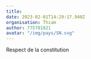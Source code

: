 ```yaml
---
title: 
date: 2023-02-01T14:29:17.940Z
organisation: Thiam 
author: 775781821
avatar: "/img/pays/SN.svg"
---
```


Respect de la constitution 